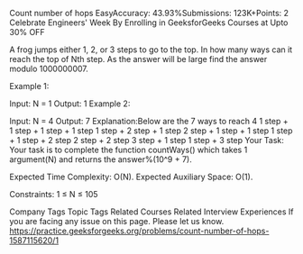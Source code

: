  Count number of hops
EasyAccuracy: 43.93%Submissions: 123K+Points: 2
Celebrate Engineers' Week By Enrolling in GeeksforGeeks Courses at Upto 30% OFF

A frog jumps either 1, 2, or 3 steps to go to the top. In how many ways can it reach the top of Nth step. As the answer will be large find the answer modulo 1000000007.

Example 1:

Input:
N = 1
Output: 1
Example 2:

Input:
N = 4
Output: 7
Explanation:Below are the 7 ways to reach
4
1 step + 1 step + 1 step + 1 step
1 step + 2 step + 1 step
2 step + 1 step + 1 step
1 step + 1 step + 2 step
2 step + 2 step
3 step + 1 step
1 step + 3 step
Your Task:
Your task is to complete the function countWays() which takes 1 argument(N) and returns the answer%(10^9 + 7).

Expected Time Complexity: O(N).
Expected Auxiliary Space: O(1).

Constraints:
1 ≤ N ≤ 105

Company Tags
Topic Tags
Related Courses
Related Interview Experiences
If you are facing any issue on this page. Please let us know.
https://practice.geeksforgeeks.org/problems/count-number-of-hops-1587115620/1